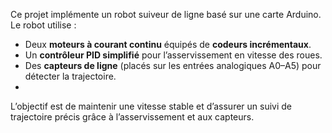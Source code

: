 Ce projet implémente un robot suiveur de ligne basé sur une carte Arduino.  
Le robot utilise :  
- Deux **moteurs à courant continu** équipés de **codeurs incrémentaux**.  
- Un **contrôleur PID simplifié** pour l’asservissement en vitesse des roues.  
- Des **capteurs de ligne** (placés sur les entrées analogiques A0–A5) pour détecter la trajectoire.
- 
L’objectif est de maintenir une vitesse stable et d’assurer un suivi de trajectoire précis grâce à l’asservissement et aux capteurs.
